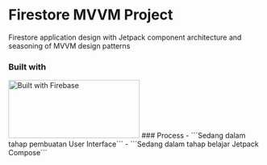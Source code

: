 # Firestore MVVM Project
Firestore application design with Jetpack component architecture and seasoning of MVVM design patterns
### Built with
<img src="https://firebase.google.com/static/downloads/brand-guidelines/PNG/logo-built_white.png" alt="Built with Firebase" width="260" height="115" />
### Process
- ```Sedang dalam tahap pembuatan User Interface```
- ```Sedang dalam tahap belajar Jetpack Compose```
